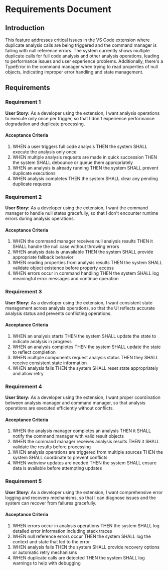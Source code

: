# Requirements Document

## Introduction

This feature addresses critical issues in the VS Code extension where duplicate analysis calls are being triggered and the command manager is failing with null reference errors. The system currently shows multiple duplicate calls for full code analysis and other analysis operations, leading to performance issues and user experience problems. Additionally, there's a TypeError in the command manager when trying to read properties of null objects, indicating improper error handling and state management.

## Requirements

### Requirement 1

**User Story:** As a developer using the extension, I want analysis operations to execute only once per trigger, so that I don't experience performance degradation and duplicate processing.

#### Acceptance Criteria

1. WHEN a user triggers full code analysis THEN the system SHALL execute the analysis only once
2. WHEN multiple analysis requests are made in quick succession THEN the system SHALL debounce or queue them appropriately
3. WHEN an analysis is already running THEN the system SHALL prevent duplicate executions
4. WHEN analysis completes THEN the system SHALL clear any pending duplicate requests

### Requirement 2

**User Story:** As a developer using the extension, I want the command manager to handle null states gracefully, so that I don't encounter runtime errors during analysis operations.

#### Acceptance Criteria

1. WHEN the command manager receives null analysis results THEN it SHALL handle the null case without throwing errors
2. WHEN analysis data is unavailable THEN the system SHALL provide appropriate fallback behavior
3. WHEN reading properties from analysis results THEN the system SHALL validate object existence before property access
4. WHEN errors occur in command handling THEN the system SHALL log meaningful error messages and continue operation

### Requirement 3

**User Story:** As a developer using the extension, I want consistent state management across analysis operations, so that the UI reflects accurate analysis status and prevents conflicting operations.

#### Acceptance Criteria

1. WHEN an analysis starts THEN the system SHALL update the state to indicate analysis in progress
2. WHEN an analysis completes THEN the system SHALL update the state to reflect completion
3. WHEN multiple components request analysis status THEN they SHALL receive consistent state information
4. WHEN analysis fails THEN the system SHALL reset state appropriately and allow retry

### Requirement 4

**User Story:** As a developer using the extension, I want proper coordination between analysis manager and command manager, so that analysis operations are executed efficiently without conflicts.

#### Acceptance Criteria

1. WHEN the analysis manager completes an analysis THEN it SHALL notify the command manager with valid result objects
2. WHEN the command manager receives analysis results THEN it SHALL validate the results before processing
3. WHEN analysis operations are triggered from multiple sources THEN the system SHALL coordinate to prevent conflicts
4. WHEN webview updates are needed THEN the system SHALL ensure data is available before attempting updates

### Requirement 5

**User Story:** As a developer using the extension, I want comprehensive error logging and recovery mechanisms, so that I can diagnose issues and the system can recover from failures gracefully.

#### Acceptance Criteria

1. WHEN errors occur in analysis operations THEN the system SHALL log detailed error information including stack traces
2. WHEN null reference errors occur THEN the system SHALL log the context and state that led to the error
3. WHEN analysis fails THEN the system SHALL provide recovery options or automatic retry mechanisms
4. WHEN duplicate calls are detected THEN the system SHALL log warnings to help with debugging